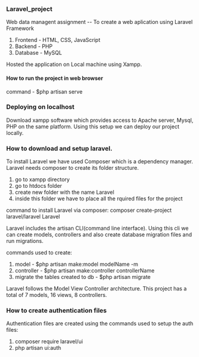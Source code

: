 ### Laravel_project

Web data managent assignment -- To create a web aplication using Laravel Framework

1. Frontend - HTML, CSS, JavaScript
2. Backend - PHP
3. Database - MySQL

Hosted the application on Local machine using Xampp.

#### How to run the project in web browser

command - \$php artisan serve

### Deploying on localhost
Download xampp software which provides access to Apache server, Mysql, PHP on the same platform. Using this setup we can deploy our project locally.

### How to download and setup laravel.
To install Laravel we have used Composer which is a dependency manager.
Laravel needs composer to create its folder structure.
1. go to xampp directory
2. go to htdocs folder
3. create new folder with the name Laravel
4. inside this folder we have to place all the rquired files for the project

command to install Laravel via composer: composer create-project laravel/laravel Laravel

Laravel includes the artisan CLI(command line interface). Using this cli we can create models, controllers and also create database migration files and run migrations.

commands used to create:
1. model - \$php artisan make:model modelName -m
2. controller - \$php artisan make:controller controllerName
3. migrate the tables created to db - \$php artisan migrate

Laravel follows the Model View Controller architecture.
This project has a total of 7 models, 16 views, 8 controllers.


### How to create authentication files
Authentication files are created using the
commands used to setup the auth files:
1. composer require laravel/ui
2. php artisan ui:auth


